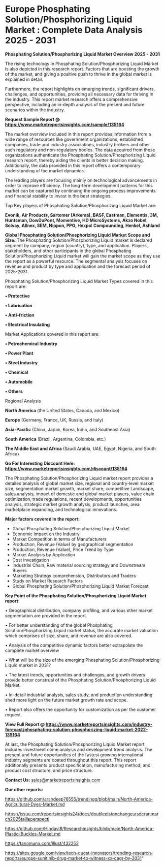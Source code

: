 # Europe Phosphating Solution/Phosphorizing Liquid Market : Complete Data Analysis 2025 - 2031

<Strong> Phosphating Solution/Phosphorizing Liquid Market Overview 2025 - 2031</strong>

The rising technology in Phosphating Solution/Phosphorizing Liquid Market is also depicted in this research report. Factors that are boosting the growth of the market, and giving a positive push to thrive in the global market is explained in detail.

Furthermore, the report highlights on emerging trends, significant drivers, challenges, and opportunities, providing all necessary data for thriving in the industry. This report market research offers a comprehensive perspective, including an in-depth analysis of the present and future scenarios within the industry.

<strong>Request Sample Report @ <a href=https://www.marketreportsinsights.com/sample/135164>https://www.marketreportsinsights.com/sample/135164</a></strong>

The market overview included in this report provides information from a wide range of resources like government organizations, established companies, trade and industry associations, industry brokers and other such regulatory and non-regulatory bodies. The data acquired from these organizations authenticate the Phosphating Solution/Phosphorizing Liquid research report, thereby aiding the clients in better decision making. Additionally, the data provided in this report offers a contemporary understanding of the market dynamics.

The leading players are focusing mainly on technological advancements in order to improve efficiency. The long-term development patterns for this market can be captured by continuing the ongoing process improvements and financial stability to invest in the best strategies.

Top Key players of Phosphating Solution/Phosphorizing Liquid Market are:

<strong>Evonik, Air Products, Sartomer (Arkema), BASF, Eastman, Elementis, 3M, Huntsman, DowDuPont, Momentive, HD MicroSystems, Akzo Nobel, Solvay, Allnex, SEM, Nippon, PPG, Hexpol Compounding, Henkel, Ashland</strong>

<strong><b>Global Phosphating Solution/Phosphorizing Liquid Market Scope and Size:</b></strong>
The Phosphating Solution/Phosphorizing Liquid market is declared segment by company, region (country), type, and application. Players, stakeholders, and other participants in the global Phosphating Solution/Phosphorizing Liquid market will gain the market scope as they use the report as a powerful resource. The segmental analysis focuses on revenue and product by type and application and the forecast period of 2025-2031.

Phosphating Solution/Phosphorizing Liquid Market Types covered in this report are:

<strong>• Protective

• Lubrication

• Anti-friction

• Electrical Insulating</strong>

Market Applications covered in this report are:

<strong>• Petrochemical Industry

• Power Plant

• Steel Industry

• Chemical

• Automobile

• Others</strong> 

Regional Analysis

<strong>North America</strong> (the United States, Canada, and Mexico)

<strong>Europe</strong> (Germany, France, UK, Russia, and Italy)

<strong>Asia-Pacific</strong> (China, Japan, Korea, India, and Southeast Asia)

<strong>South America</strong> (Brazil, Argentina, Colombia, etc.)

<strong>The Middle East and Africa</strong> (Saudi Arabia, UAE, Egypt, Nigeria, and South Africa)

<strong>Go For Interesting Discount Here: <a href=https://www.marketreportsinsights.com/discount/135164>https://www.marketreportsinsights.com/discount/135164</a></strong>

The Phosphating Solution/Phosphorizing Liquid market report provides a detailed analysis of global market size, regional and country-level market size, segmentation market growth, market share, competitive Landscape, sales analysis, impact of domestic and global market players, value chain optimization, trade regulations, recent developments, opportunities analysis, strategic market growth analysis, product launches, area marketplace expanding, and technological innovations.

<strong><b>Major factors covered in the report:</b></strong>
<ul>
  <li>Global Phosphating Solution/Phosphorizing Liquid Market </li>
  <li>Economic Impact on the Industry</li>
  <li>Market Competition in terms of Manufacturers</li>
  <li>Production, Revenue (Value) by geographical segmentation</li>
  <li>Production, Revenue (Value), Price Trend by Type</li>
  <li>Market Analysis by Application</li>
  <li>Cost Investigation</li>
  <li>Industrial Chain, Raw material sourcing strategy and Downstream Buyers</li>
  <li>Marketing Strategy comprehension, Distributors and Traders</li>
  <li>Study on Market Research Factors</li>
  <li>Global Phosphating Solution/Phosphorizing Liquid Market Forecast</li>
</ul>

<strong><b>Key Point of the Phosphating Solution/Phosphorizing Liquid Market report:</b></strong>

• Geographical distribution, company profiling, and various other market segmentation are provided in the report.

• For better understanding of the global Phosphating Solution/Phosphorizing Liquid market status, the accurate market valuation which comprises of size, share, and revenue are also covered.

• Analysis of the competitive dynamic factors better extrapolate the complete market overview

• What will be the size of the emerging Phosphating Solution/Phosphorizing Liquid market in 2031?

• The latest trends, opportunities and challenges, and growth drivers provide better construal of the Phosphating Solution/Phosphorizing Liquid Market.

• In-detail industrial analysis, sales study, and production understanding shed more light on the future market growth rate and scope.

• Report also offers the opportunity for customization as per the customer request.

<strong><b>View Full Report @ <a href=https://www.marketreportsinsights.com/industry-forecast/phosphating-solution-phosphorizing-liquid-market-2022-135164>https://www.marketreportsinsights.com/industry-forecast/phosphating-solution-phosphorizing-liquid-market-2022-135164</a></b></strong>


At last, the Phosphating Solution/Phosphorizing Liquid Market report includes investment come analysis and development trend analysis. The present and future opportunities of the fastest growing international industry segments are coated throughout this report. This report additionally presents product specification, manufacturing method, and product cost structure, and price structure.

<strong>Contact Us:</strong>
sales@marketreportsinsights.com

<strong>Our other reports:</strong>

<a href=https://github.com/arshdeep76555/trendingg/blob/main/North-America-Agricultural-Dyes-Market.md>https://github.com/arshdeep76555/trendingg/blob/main/North-America-Agricultural-Dyes-Market.md</a>

<a href=https://issuu.com/reportsinsights24/docs/doublepistonchangeursdcranmarch2025tailleperspecti>https://issuu.com/reportsinsights24/docs/doublepistonchangeursdcranmarch2025tailleperspecti</a>

<a href=https://github.com/Hindavi8/Researchinsights/blob/main/North-America-Plastic-Buckles-Market.md>https://github.com/Hindavi8/Researchinsights/blob/main/North-America-Plastic-Buckles-Market.md</a>

<a href=https://tanomuno.com/illust/432252>https://tanomuno.com/illust/432252</a>

<a href=https://sites.google.com/view/tech-quest-innovators/trending-research-reports/europe-sunitinib-drug-market-to-witness-xx-cagr-by-2031>https://sites.google.com/view/tech-quest-innovators/trending-research-reports/europe-sunitinib-drug-market-to-witness-xx-cagr-by-2031</a>"
